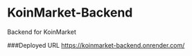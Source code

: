 # KoinMarket-Backend
Backend for KoinMarket


###Deployed URL
https://koinmarket-backend.onrender.com/
